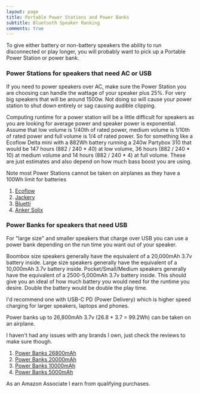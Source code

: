 ```yaml
---
layout: page
title: Portable Power Stations and Power Banks
subtitle: Bluetooth Speaker Ranking
comments: true
---
```


To give either battery or non-battery speakers the ability to run disconnected or play longer, you will probably want to pick up a Portable Power Station or power bank.

### Power Stations for speakers that need AC or USB

If you need to power speakers over AC, make sure the Power Station you are choosing can handle the wattage of your speaker plus 25%. For very big speakers that will be around 1500w. Not doing so will cause your power station to shut down entirely or sag causing audible clipping.

Computing runtime for a power station will be a little difficult for speakers as you are looking for average power and speaker power is exponential. Assume that low volume is 1/40th of rated power, medium volume is 1/10th of rated power and full volume is 1/4 of rated power. So for something like a Ecoflow Delta mini with a 882Wh battery running a 240w Partybox 310 that would be 147 hours (882 / 240 * 40) at low volume, 36 hours (882 / 240 * 10) at medium volume and 14 hours (882 / 240 * 4) at full volume. These are just estimates and also depend on how much bass boost you are using.

Note most Power Stations cannot be taken on airplanes as they have a 100Wh limit for batteries


1. [Ecoflow](https://www.amazon.com/stores/page/49BD72BC-B81B-44B9-9006-F70BB206428B?&_encoding=UTF8&tag=rankingspea01-20&linkCode=ur2&linkId=28337f94f8816ce952ac368ef8ce4d91&camp=1789&creative=9325)
1. [Jackery](https://www.amazon.com/stores/page/1E4C6D32-F39D-4E45-8FD7-AC96F40102F9?&_encoding=UTF8&tag=rankingspea01-20&linkCode=ur2&linkId=1e8b189dc201897b3057b0b57b068158&camp=1789&creative=9325)
1. [Bluetti](https://www.amazon.com/s?k=bluetti+portable+power+station&_encoding=UTF8&tag=rankingspea01-20&linkCode=ur2&linkId=c1c20d751f5be463aee2d7dba9df1c1e&camp=1789&creative=9325)
1. [Anker Solix](https://www.amazon.com/s?k=anker+solix&_encoding=UTF8&tag=rankingspea01-20&linkCode=ur2&linkId=22e798e437ff17c2e641f0363cea1c19&camp=1789&creative=9325)


### Power Banks for speakers that need USB

For "large size" and smaller speakers that charge over USB you can use a power bank depending on the run time you want out of your speaker.

Boombox size speakers generally have the equivalent of a 20,000mAh 3.7v battery inside. Large size speakers generally have the equivalent of a 10,000mAh 3.7v battery inside. Pocket/Small/Medium speakers generally have the equivalent of a 2500-5,000mAh 3.7v battery inside. This should give you an ideal of how much battery you would need for the runtime you desire. Double the battery would be double the play time.

I'd recommend one with USB-C PD (Power Delivery) which is higher speed charging for larger speakers, laptops and phones.

Power banks up to 26,800mAh 3.7v (26.8 * 3.7 = 99.2Wh) can be taken on an airplane.

I haven't had any issues with any brands I own, just check the reviews to make sure though.

1. [Power Banks 26800mAh](https://www.amazon.com/s?k=power+bank+26800mah&_encoding=UTF8&tag=rankingspea01-20&linkCode=ur2&linkId=8eb77384733285d096f9f292f8a8cf9e&camp=1789&creative=9325)
1. [Power Banks 20000mAh](https://www.amazon.com/s?k=power+bank+20000mah&_encoding=UTF8&tag=rankingspea01-20&linkCode=ur2&linkId=8eb77384733285d096f9f292f8a8cf9e&camp=1789&creative=9325)
1. [Power Banks 10000mAh](https://www.amazon.com/s?k=power+bank+10000mah&_encoding=UTF8&tag=rankingspea01-20&linkCode=ur2&linkId=8eb77384733285d096f9f292f8a8cf9e&camp=1789&creative=9325)
1. [Power Banks 5000mAh](https://www.amazon.com/s?k=power+bank+5000mah&_encoding=UTF8&tag=rankingspea01-20&linkCode=ur2&linkId=8eb77384733285d096f9f292f8a8cf9e&camp=1789&creative=9325)

As an Amazon Associate I earn from qualifying purchases.

